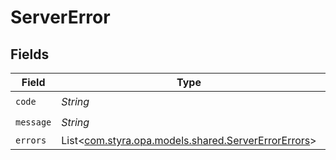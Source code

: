 # ServerError


## Fields

| Field                                                                                           | Type                                                                                            | Required                                                                                        | Description                                                                                     |
| ----------------------------------------------------------------------------------------------- | ----------------------------------------------------------------------------------------------- | ----------------------------------------------------------------------------------------------- | ----------------------------------------------------------------------------------------------- |
| `code`                                                                                          | *String*                                                                                        | :heavy_check_mark:                                                                              | N/A                                                                                             |
| `message`                                                                                       | *String*                                                                                        | :heavy_check_mark:                                                                              | N/A                                                                                             |
| `errors`                                                                                        | List<[com.styra.opa.models.shared.ServerErrorErrors](../../models/shared/ServerErrorErrors.md)> | :heavy_minus_sign:                                                                              | N/A                                                                                             |